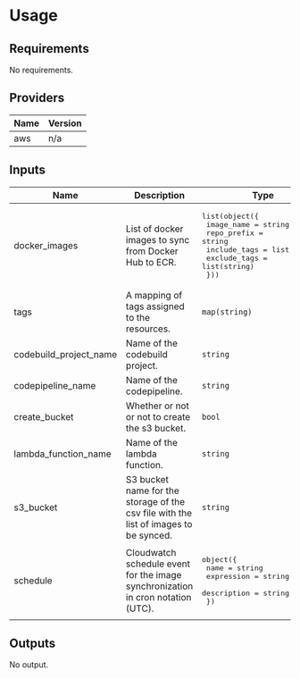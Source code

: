# Usage
<!--- BEGIN_TF_DOCS --->
## Requirements

No requirements.

## Providers

| Name | Version |
|------|---------|
| aws | n/a |

## Inputs

| Name | Description | Type | Default | Required |
|------|-------------|------|---------|:--------:|
| docker\_images | List of docker images to sync from Docker Hub to ECR. | <pre>list(object({<br>    image_name   = string<br>    repo_prefix  = string<br>    include_tags = list(string)<br>    exclude_tags = list(string)<br>  }))</pre> | n/a | yes |
| tags | A mapping of tags assigned to the resources. | `map(string)` | n/a | yes |
| codebuild\_project\_name | Name of the codebuild project. | `string` | `"ecr-image-sync"` | no |
| codepipeline\_name | Name of the codepipeline. | `string` | `"ecr-image-sync"` | no |
| create\_bucket | Whether or not or not to create the s3 bucket. | `bool` | `true` | no |
| lambda\_function\_name | Name of the lambda function. | `string` | `"ecr-image-sync"` | no |
| s3\_bucket | S3 bucket name for the storage of the csv file with the list of images to be synced. | `string` | `"ecr-image-sync"` | no |
| schedule | Cloudwatch schedule event for the image synchronization in cron notation (UTC). | <pre>object({<br>    name        = string<br>    expression  = string<br>    description = string<br>  })</pre> | <pre>{<br>  "description": "Synchronization cloudwatch schedule of the public docker images.",<br>  "expression": "cron(0 6 * * ? *)",<br>  "name": "ecr-schedule-public-images-sync"<br>}</pre> | no |

## Outputs

No output.

<!--- END_TF_DOCS --->

